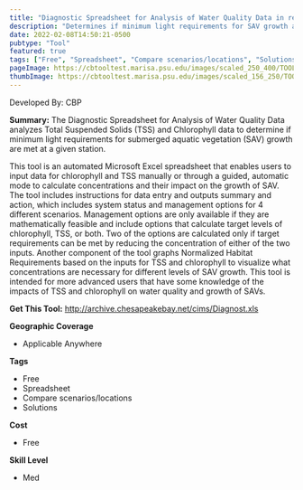 ```yaml
---
title: "Diagnostic Spreadsheet for Analysis of Water Quality Data in relation to Growth Requirements of Submerged Aquatic Vegetation"
description: "Determines if minimum light requirements for SAV growth are met at a given station."
date: 2022-02-08T14:50:21-0500
pubtype: "Tool"
featured: true
tags: ["Free", "Spreadsheet", "Compare scenarios/locations", "Solutions"]
pageImage: https://cbtooltest.marisa.psu.edu/images/scaled_250_400/TOOLID_72.0_ScreenCapture-1.png
thumbImage: https://cbtooltest.marisa.psu.edu/images/scaled_156_250/TOOLID_72.0_ScreenCapture-1.png
---
```

Developed By: CBP

**Summary:** The Diagnostic Spreadsheet for Analysis of Water Quality Data analyzes Total Suspended Solids (TSS) and Chlorophyll data to determine if minimum light requirements for submerged aquatic vegetation (SAV) growth are met at a given station.
 
This tool is an automated Microsoft Excel spreadsheet that enables users to input data for chlorophyll and TSS manually or through a guided, automatic mode to calculate concentrations and their impact on the growth of SAV. The tool includes instructions for data entry and outputs summary and action, which includes system status and management options for 4 different scenarios. Management options are only available if they are mathematically feasible and include options that calculate target levels of chlorophyll, TSS, or both. Two of the options are calculated only if target requirements can be met by reducing the concentration of either of the two inputs.  Another component of the tool graphs Normalized Habitat Requirements based on the inputs for TSS and chlorophyll to visualize what concentrations are necessary for different levels of SAV growth. This tool is intended for more advanced users that have some knowledge of the impacts of TSS and chlorophyll on water quality and growth of SAVs. 

__**Get This Tool:**__ http://archive.chesapeakebay.net/cims/Diagnost.xls

__**Geographic Coverage**__
- Applicable Anywhere

__**Tags**__
-  Free
-  Spreadsheet
-  Compare scenarios/locations
-  Solutions

__**Cost**__
- Free

__**Skill Level**__
- Med

